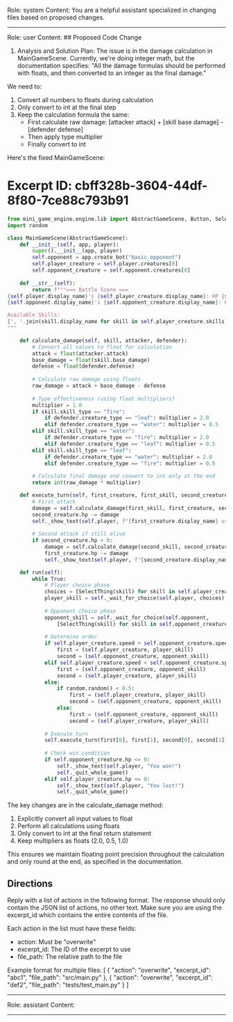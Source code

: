 Role: system
Content: You are a helpful assistant specialized in changing files based on proposed changes.
__________________
Role: user
Content: ## Proposed Code Change
1. Analysis and Solution Plan:
The issue is in the damage calculation in MainGameScene. Currently, we're doing integer math, but the documentation specifies:
"All the damage formulas should be performed with floats, and then converted to an integer as the final damage."

We need to:
1. Convert all numbers to floats during calculation
2. Only convert to int at the final step
3. Keep the calculation formula the same:
   - First calculate raw damage: [attacker attack] + [skill base damage] - [defender defense]
   - Then apply type multiplier
   - Finally convert to int

Here's the fixed MainGameScene:

# Excerpt ID: cbff328b-3604-44df-8f80-7ce88c793b91
```python main_game/scenes/main_game_scene.py
from mini_game_engine.engine.lib import AbstractGameScene, Button, SelectThing
import random

class MainGameScene(AbstractGameScene):
    def __init__(self, app, player):
        super().__init__(app, player)
        self.opponent = app.create_bot("basic_opponent")
        self.player_creature = self.player.creatures[0]
        self.opponent_creature = self.opponent.creatures[0]
        
    def __str__(self):
        return f"""=== Battle Scene ===
{self.player.display_name}'s {self.player_creature.display_name}: HP {self.player_creature.hp}/{self.player_creature.max_hp}
{self.opponent.display_name}'s {self.opponent_creature.display_name}: HP {self.opponent_creature.hp}/{self.opponent_creature.max_hp}

Available Skills:
{', '.join(skill.display_name for skill in self.player_creature.skills)}
"""

    def calculate_damage(self, skill, attacker, defender):
        # Convert all values to float for calculation
        attack = float(attacker.attack)
        base_damage = float(skill.base_damage)
        defense = float(defender.defense)
        
        # Calculate raw damage using floats
        raw_damage = attack + base_damage - defense
        
        # Type effectiveness (using float multipliers)
        multiplier = 1.0
        if skill.skill_type == "fire":
            if defender.creature_type == "leaf": multiplier = 2.0
            elif defender.creature_type == "water": multiplier = 0.5
        elif skill.skill_type == "water":
            if defender.creature_type == "fire": multiplier = 2.0
            elif defender.creature_type == "leaf": multiplier = 0.5
        elif skill.skill_type == "leaf":
            if defender.creature_type == "water": multiplier = 2.0
            elif defender.creature_type == "fire": multiplier = 0.5
            
        # Calculate final damage and convert to int only at the end
        return int(raw_damage * multiplier)

    def execute_turn(self, first_creature, first_skill, second_creature, second_skill):
        # First attack
        damage = self.calculate_damage(first_skill, first_creature, second_creature)
        second_creature.hp -= damage
        self._show_text(self.player, f"{first_creature.display_name} used {first_skill.display_name} for {damage} damage!")
        
        # Second attack if still alive
        if second_creature.hp > 0:
            damage = self.calculate_damage(second_skill, second_creature, first_creature)
            first_creature.hp -= damage
            self._show_text(self.player, f"{second_creature.display_name} used {second_skill.display_name} for {damage} damage!")

    def run(self):
        while True:
            # Player choice phase
            choices = [SelectThing(skill) for skill in self.player_creature.skills]
            player_skill = self._wait_for_choice(self.player, choices).thing
            
            # Opponent choice phase
            opponent_skill = self._wait_for_choice(self.opponent, 
                [SelectThing(skill) for skill in self.opponent_creature.skills]).thing
            
            # Determine order
            if self.player_creature.speed > self.opponent_creature.speed:
                first = (self.player_creature, player_skill)
                second = (self.opponent_creature, opponent_skill)
            elif self.player_creature.speed < self.opponent_creature.speed:
                first = (self.opponent_creature, opponent_skill)
                second = (self.player_creature, player_skill)
            else:
                if random.random() < 0.5:
                    first = (self.player_creature, player_skill)
                    second = (self.opponent_creature, opponent_skill)
                else:
                    first = (self.opponent_creature, opponent_skill)
                    second = (self.player_creature, player_skill)
                    
            # Execute turn
            self.execute_turn(first[0], first[1], second[0], second[1])
            
            # Check win condition
            if self.opponent_creature.hp <= 0:
                self._show_text(self.player, "You won!")
                self._quit_whole_game()
            elif self.player_creature.hp <= 0:
                self._show_text(self.player, "You lost!")
                self._quit_whole_game()
```

The key changes are in the calculate_damage method:
1. Explicitly convert all input values to float
2. Perform all calculations using floats
3. Only convert to int at the final return statement
4. Keep multipliers as floats (2.0, 0.5, 1.0)

This ensures we maintain floating point precision throughout the calculation and only round at the end, as specified in the documentation.

## Directions
Reply with a list of actions in the following format. The response should only contain the JSON list of actions, no other text.
Make sure you are using the excerpt_id which contains the entire contents of the file.

Each action in the list must have these fields:
- action: Must be "overwrite"
- excerpt_id: The ID of the excerpt to use
- file_path: The relative path to the file

Example format for multiple files:
[
    {
        "action": "overwrite",
        "excerpt_id": "abc1",
        "file_path": "src/main.py"
    },
    {
        "action": "overwrite",
        "excerpt_id": "def2",
        "file_path": "tests/test_main.py"
    }
]
__________________
Role: assistant
Content: 
__________________
